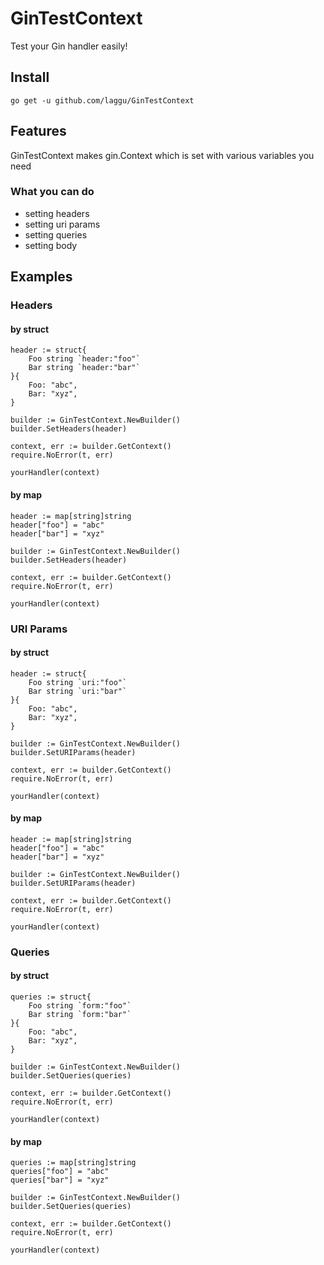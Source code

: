 # GinTestContext
Test your Gin handler easily!

## Install
```
go get -u github.com/laggu/GinTestContext
```

## Features
GinTestContext makes gin.Context which is set with various variables you need

### What you can do
* setting headers
* setting uri params
* setting queries
* setting body

## Examples

### Headers

#### by struct
```
header := struct{
    Foo string `header:"foo"`
    Bar string `header:"bar"`
}{
    Foo: "abc",
    Bar: "xyz",
}

builder := GinTestContext.NewBuilder()
builder.SetHeaders(header)

context, err := builder.GetContext()
require.NoError(t, err)

yourHandler(context)
```

#### by map
```
header := map[string]string
header["foo"] = "abc"
header["bar"] = "xyz"

builder := GinTestContext.NewBuilder()
builder.SetHeaders(header)

context, err := builder.GetContext()
require.NoError(t, err)

yourHandler(context)
```

### URI Params

#### by struct
```
header := struct{
    Foo string `uri:"foo"`
    Bar string `uri:"bar"`
}{
    Foo: "abc",
    Bar: "xyz",
}

builder := GinTestContext.NewBuilder()
builder.SetURIParams(header)

context, err := builder.GetContext()
require.NoError(t, err)

yourHandler(context)
```

#### by map
```
header := map[string]string
header["foo"] = "abc"
header["bar"] = "xyz"

builder := GinTestContext.NewBuilder()
builder.SetURIParams(header)

context, err := builder.GetContext()
require.NoError(t, err)

yourHandler(context)
```

### Queries

#### by struct
```
queries := struct{
    Foo string `form:"foo"`
    Bar string `form:"bar"`
}{
    Foo: "abc",
    Bar: "xyz",
}

builder := GinTestContext.NewBuilder()
builder.SetQueries(queries)

context, err := builder.GetContext()
require.NoError(t, err)

yourHandler(context)
```

#### by map
```
queries := map[string]string
queries["foo"] = "abc"
queries["bar"] = "xyz"

builder := GinTestContext.NewBuilder()
builder.SetQueries(queries)

context, err := builder.GetContext()
require.NoError(t, err)

yourHandler(context)
```